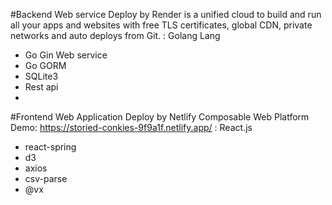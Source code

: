 #Backend Web service
Deploy by Render is a unified cloud to build and run all your apps and websites with free TLS certificates, global CDN, private networks and auto deploys from Git.
: Golang Lang
  - Go Gin Web service
  - Go GORM
  - SQLite3
  - Rest api
  -
#Frontend Web Application
Deploy by Netlify Composable Web Platform
Demo: https://storied-conkies-9f9a1f.netlify.app/
: React.js
  - react-spring
  - d3
  - axios
  - csv-parse
  - @vx


    
